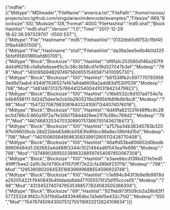 {"mdfile": [{"Mdtype":"MDheader","FileName":"america.txt","FilePath":"/home/nsross/projects/src/github.com/singularian/mdencode/examples/","Filesize":869,"Blocksize":100,"Modsize":128,"Format":4000,"FileHashlist":"md5:sha1","BlockHashlist":"md5:sha1","Version":"1.0","Time":"2017-12-29 18:42:36.597329707 -0500 EST"},
{"Mdtype":"File","Hashname":"md5","Filehashlist":"0132dbb5d9752c1fbf450f8a44807509"},
{"Mdtype":"File","Hashname":"sha1","Filehashlist":"da39a3ee5e6b4b0d3255bfef95601890afd80709"},
{"Mdtype":"Block","Blocksize":"100","Hashlist":"df9fa1c253580d146a267f84d4df6258:cfa8afe6eae65c5c38c3b58cd7e19d327047b3ef","Modexp":"798","Mod":"140095694829749756065515465871410095730"},
{"Mdtype":"Block","Blocksize":"100","Hashlist":"b61538fb2c8977707939583ed9d7aab4:434df7636527ef47a6da6608a2add83d1530f539","Modexp":"798","Mod":"148148731375766441254004410319423479923"},
{"Mdtype":"Block","Blocksize":"100","Hashlist":"c16b6532c6d107ad734e7ab4b9598111:3d2d25dee1e2cb5b2600219a2895bfb89b6b1bc8","Modexp":"798","Mod":"154732706798309164032410971344074076018"},
{"Mdtype":"Block","Blocksize":"100","Hashlist":"4d49fa821231648ffbc8c28bc0d796c5:860a1972a7fe30b1758ddd29ee21f7b39bc769d2","Modexp":"797","Mod":"146746832534703309907513667551436218473"},
{"Mdtype":"Block","Blocksize":"100","Hashlist":"a757ba34b38345783b32097b09600bcb:28d22bbb83d8cb5583fe8fdcc96a8ec59bf4d15d","Modexp":"798","Mod":"140100605849596358339912905112428770408"},
{"Mdtype":"Block","Blocksize":"100","Hashlist":"46affd53ba856602d0bedb89906484d1:282682a4d488f3344c1021494ad6f543ea1fe696","Modexp":"798","Mod":"137489026950238963288597454097850067308"},
{"Mdtype":"Block","Blocksize":"100","Hashlist":"e3aeebbcd139bd211e5ed549fff7bee2:2a1fc3e74790c411570ff77e22cfa399df237f1b","Modexp":"798","Mod":"129538080206453516839699688554596933748"},
{"Mdtype":"Block","Blocksize":"100","Hashlist":"c1e894c943f3b9e9b9978da29205422f:f940845b4fddada8ddd77055575f25d1f5ccce05","Modexp":"798","Mod":"43134527407479535388577834083505366304"},
{"Mdtype":"Block","Blocksize":"69","Hashlist":"921feb973f509cb2a28b83f157725324:9f42c7c5f19d0a48336464bc7a5ebf5e432c7fd2","Modexp":"550","Mod":"154767450643007512755116923212624109834"}]}

